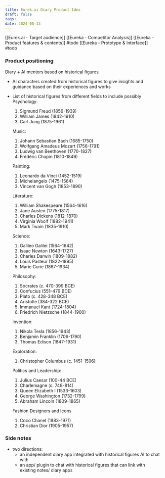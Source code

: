 ```yaml
---
title: Eurek.ai Diary Product Idea
draft: false
tags: 
date: 2024-05-13
---
```

 
[[Eurek.ai - Target audience]]
[[Eureka - Competitor Analysis]]
[[Eureka - Product features & contents]] #todo
[[Eureka - Prototype & Interface]] #todo

### Product positioning
Diary + AI mentors based on historical figures
- AI characters created from historical figures to give insights and guidance based on their experiences and works
- List of historical figures from different fields to include possibly
	Psychology:
	1. Sigmund Freud (1856-1939)
	2. William James (1842-1910)
	3. Carl Jung (1875-1961)
	
	Music:
	1. Johann Sebastian Bach (1685-1750)
	2. Wolfgang Amadeus Mozart (1756-1791)
	3. Ludwig van Beethoven (1770-1827)
	4. Frédéric Chopin (1810-1849)
	
	Painting:
	1. Leonardo da Vinci (1452-1519)
	2. Michelangelo (1475-1564)
	3. Vincent van Gogh (1853-1890)
	
	Literature:
	1. William Shakespeare (1564-1616)
	2. Jane Austen (1775-1817)
	3. Charles Dickens (1812-1870)
	4. Virginia Woolf (1882-1941)
	5. Mark Twain (1835-1910)
	
	Science:
	1. Galileo Galilei (1564-1642)
	2. Isaac Newton (1643-1727)
	3. Charles Darwin (1809-1882)
	4. Louis Pasteur (1822-1895)
	5. Marie Curie (1867-1934)
	
	Philosophy:
	1. Socrates (c. 470-399 BCE)
	2. Confucius (551–479 BCE)
	3. Plato (c. 428-348 BCE)
	4. Aristotle (384-322 BCE)
	5. Immanuel Kant (1724-1804)
	6. Friedrich Nietzsche (1844-1900)
	
	Invention:
	1. Nikola Tesla (1856-1943)
	2. Benjamin Franklin (1706-1790)
	3. Thomas Edison (1847-1931)
	
	Exploration:
	1. Christopher Columbus (c. 1451-1506)
	
	Politics and Leadership:
	1. Julius Caesar (100-44 BCE)
	2. Charlemagne (c. 748-814)
	3. Queen Elizabeth I (1533-1603)
	4. George Washington (1732-1799)
	5. Abraham Lincoln (1809-1865)
	
	Fashion Designers and Icons
	1. Coco Chanel (1883-1971)
	2. Christian Dior (1905-1957)

### Side notes
- two directions:
	- an independent diary app integrated with historical figures AI to chat with
	- an app/ plugin to chat with historical figures that can link with existing notes/ diary apps